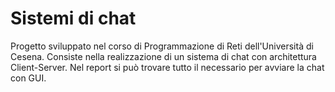 # Sistemi di chat
Progetto sviluppato nel corso di Programmazione di Reti dell'Università di Cesena.
Consiste nella realizzazione di un sistema di chat con architettura Client-Server.
Nel report si può trovare tutto il necessario per avviare la chat con GUI.
